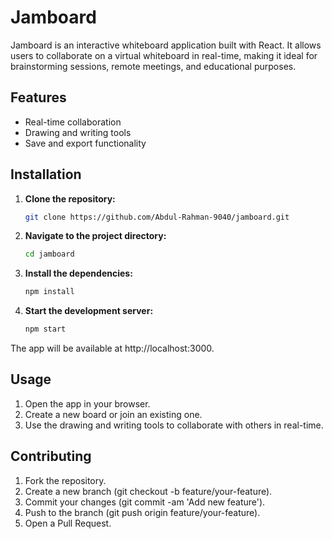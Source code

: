 # Jamboard

Jamboard is an interactive whiteboard application built with React. It allows users to collaborate on a virtual whiteboard in real-time, making it ideal for brainstorming sessions, remote meetings, and educational purposes.

## Features

- Real-time collaboration
- Drawing and writing tools
- Save and export functionality

## Installation

1. **Clone the repository:**

   ```bash
   git clone https://github.com/Abdul-Rahman-9040/jamboard.git
   ```

2. **Navigate to the project directory:**

   ```bash
   cd jamboard
   ```

3. **Install the dependencies:**

   ```bash
   npm install

   ```
4. **Start the development server:**

   ```bash
   npm start
   ```
The app will be available at http://localhost:3000.
## Usage
1. Open the app in your browser.
2. Create a new board or join an existing one.
3. Use the drawing and writing tools to collaborate with others in real-time.
## Contributing
1. Fork the repository.
2. Create a new branch (git checkout -b feature/your-feature).
3. Commit your changes (git commit -am 'Add new feature').
4. Push to the branch (git push origin feature/your-feature).
5. Open a Pull Request.


